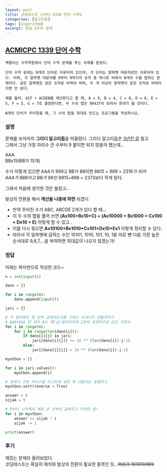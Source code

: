 ```yaml
---
layout: post
title: 코딩테스트 스터디-1339 단어 수학2
categories: [알고리듬]
tags: [algorithm]
excerpt: 연습 2주차 문제
---
```


## [ACMICPC 1339 단어 수학](https://www.acmicpc.net/problem/1339)

```
백붕이는 수학학원에서 단어 수학 문제를 푸는 숙제를 받았다.

단어 수학 문제는 N개의 단어로 이루어져 있으며, 각 단어는 알파벳 대문자로만 이루어져 있다. 이때, 각 알파벳 대문자를 0부터 9까지의 숫자 중 하나로 바꿔서 N개의 수를 합하는 문제이다. 같은 알파벳은 같은 숫자로 바꿔야 하며, 두 개 이상의 알파벳이 같은 숫자로 바뀌어지면 안 된다.

예를 들어, GCF + ACDEB를 계산한다고 할 때, A = 9, B = 4, C = 8, D = 6, E = 5, F = 3, G = 7로 결정한다면, 두 수의 합은 99437이 되어서 최대가 될 것이다.

N개의 단어가 주어졌을 때, 그 수의 합을 최대로 만드는 프로그램을 작성하시오.
```

### 설명

문제를 보자마자 **그리디 알고리듬**을 떠올렸다. 그리디 알고리듬은 [3년전 글](https://kreator-kaebal.github.io/posts/algorithm2/) 참고  
그래서 그냥 가장 자리수 큰 수부터 9 붙이면 되지 않을까 했는데...

AAA  
BBx15(BB가 15개)  

수가 이렇게 있으면 AAA가 999고 BB가 88이면 88*15 + 999 = 2319가 되어  
AAA가 888이고 BB가 99인 99*15+888 = 2373보다 작게 된다.

그래서 처음에 생각한 것은 틀렸고...

발상의 전환을 해서 **계산을 나중에 하면** 되겠다.

- 만약 주어진 수가 ABC, ABCDE 2개가 있다 할 때...
- 이 두 수의 합을 풀어 쓰면 **(Ax100+Bx10+C) + (Ax10000 + Bx1000 + Cx100 + Dx10 + E)** 이렇게 할 수 있고..
- 이를 다시 묶으면 **Ax10100+Bx1010+Cx101+Dx10+Ex1** 이렇게 정리할 수 있다.
- 따라서 각 알파벳에 곱하는 수인 10101, 1010, 101, 10, 1을 따로 뺀 다음 가장 높은 순서대로 9,8,7,...을 부여하면 최대값이 나오지 않겠는가!

### 정답

아래는 파이썬으로 작성한 코드~

```python
n = int(input())

dano = []

for i in range(n):
    dano.append(input())

jari = {}

# 각 알파벳이 몇 번씩 곱해지는지를 구하는 딕셔너리 만들어주기
# AAA+AAA 인 경우 A는 백/십/일의자리에 2번씩 등장하므로 222 이런식
for i in range(n):
    for j in range(len(dano[i])):
        if dano[i][j] in jari:
            jari[dano[i][j]] += 10 ** (len(dano[i])-j-1)
        else:
            jari[dano[i][j]] = 10 ** (len(dano[i])-j-1)

myotbon = []

for i in jari.values():
    myotbon.append(i)

# 위에서 구한 자리수를 리스트에 넣은 후 내림차순 정렬하고    
myotbon.sort(reverse = True)

answer = 0
sijak = 9

# 9부터 시작해서 제일 큰 것부터 곱해주고 더하면 끝!
for i in myotbon:
    answer += sijak * i
    sijak -= 1

print(answer)
```

### 후기

재밌는 문제라 올려보았다.  
코딩테스트는 확실히 재치와 발상의 전환이 필요한 종목인 듯...~~머리가 10101이여야~~